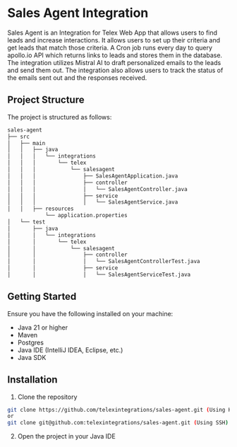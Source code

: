 # Sales Agent Integration
Sales Agent is an Integration for Telex Web App that allows users to find leads and increase interactions. It allows users to set up their criteria and get leads that match those criteria. A Cron job runs every day to query apollo.io API which returns links to leads and stores them in the database. The integration utilizes Mistral AI to draft personalized emails to the leads and send them out. The integration also allows users to track the status of the emails sent out and the responses received.

## Project Structure
The project is structured as follows:
```bash
sales-agent
├── src
│   ├── main
│   │   ├── java
│   │   │   └── integrations
│   │   │       └── telex
│   │   │           └── salesagent
│   │   │               ├── SalesAgentApplication.java
│   │   │               ├── controller
│   │   │               │   └── SalesAgentController.java
│   │   │               ├── service
│   │   │               │   └── SalesAgentService.java
│   │   ├── resources
            └── application.properties
│   └── test
│       ├── java
│       │   └── integrations
│       │       └── telex
│       │           └── salesagent
│       │               ├── controller
│       │               │   └── SalesAgentControllerTest.java
│       │               ├── service
│       │               │   └── SalesAgentServiceTest.java
```

## Getting Started
Ensure you have the following installed on your machine:
* Java 21 or higher
* Maven
* Postgres
* Java IDE (IntelliJ IDEA, Eclipse, etc.)
* Java SDK

## Installation
1. Clone the repository
```bash
git clone https://github.com/telexintegrations/sales-agent.git (Using HTTPS)
or
git clone git@github.com:telexintegrations/sales-agent.git (Using SSH)
```
2. Open the project in your Java IDE
